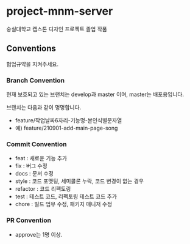 # project-mnm-server

숭실대학교 캡스톤 디자인 프로젝트 졸업 작품

## Conventions

협업규약을 지켜주세요.

### Branch Convention

현재 보호되고 있는 브랜치는 develop과 master 이며, master는 배포용입니다.

브랜치는 다음과 같이 명명합니다.

- feature/작업날짜6자리-기능명-본인식별문자열
- 예) feature/210901-add-main-page-song

### Commit Convention

- feat : 새로운 기능 추가
- fix : 버그 수정
- docs : 문서 수정
- style : 코드 포맷팅, 세미콜론 누락, 코드 변경이 없는 경우
- refactor : 코드 리펙토링
- test : 테스트 코드, 리펙토링 테스트 코드 추가
- chore : 빌드 업무 수정, 패키지 매니저 수정

### PR Convention

- approve는 1명 이상.
